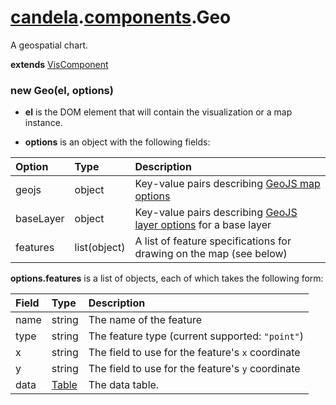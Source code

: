 # [candela](../..#readme).[components](..#readme).Geo

A geospatial chart.

**extends** [VisComponent](../../VisComponent#readme)

### new Geo(el, options)

* **el** is the DOM element that will contain the visualization or a map instance.

* **options** is an object with the following fields:

| Option    | Type   | Description  |
| :-------- | :----- | :----------- |
| geojs     | object | Key-value pairs describing [GeoJS map options](http://opengeoscience.github.io/geojs/apidocs/geo.map.html) |
| baseLayer | object | Key-value pairs describing [GeoJS layer options](http://opengeoscience.github.io/geojs/apidocs/geo.layer.html) for a base layer |
| features  | list(object) | A list of feature specifications for drawing on the map (see below) |

**options.features** is a list of objects, each of which takes the following form:

| Field     | Type   | Description  |
| :-------- | :----- | :----------- |
| name      | string | The name of the feature |
| type      | string | The feature type (current supported: `"point"`) |
| x         | string | The field to use for the feature's `x` coordinate |
| y         | string | The field to use for the feature's `y` coordinate |
| data      | [Table](../..#table) | The data table. |
